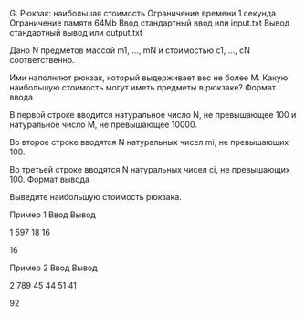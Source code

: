 
G. Рюкзак: наибольшая стоимость
Ограничение времени 	1 секунда
Ограничение памяти 	64Mb
Ввод 	стандартный ввод или input.txt
Вывод 	стандартный вывод или output.txt

Дано N предметов массой m1, …, mN и стоимостью c1, …, cN соответственно.

Ими наполняют рюкзак, который выдерживает вес не более M. Какую наибольшую стоимость могут иметь предметы в рюкзаке?
Формат ввода

В первой строке вводится натуральное число N, не превышающее 100 и натуральное число M, не превышающее 10000.

Во второе строке вводятся N натуральных чисел mi, не превышающих 100.

Во третьей строке вводятся N натуральных чисел ci, не превышающих 100.
Формат вывода

Выведите наибольшую стоимость рюкзака.

Пример 1
Ввод
Вывод

1 597
18
16

	

16

Пример 2
Ввод
Вывод

2 789
45 44
51 41

	

92
